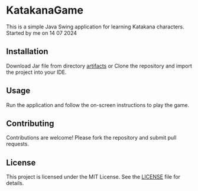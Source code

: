 # KatakanaGame

This is a simple Java Swing application for learning Katakana characters.
Started by me on 14 07 2024

## Installation


Download Jar file from directory [artifacts](./artifacts) or Clone the repository and import the project into your IDE.

## Usage

Run the application and follow the on-screen instructions to play the game.

## Contributing

Contributions are welcome! Please fork the repository and submit pull requests.

## License

This project is licensed under the MIT License. See the [LICENSE](./LICENSE) file for details.
